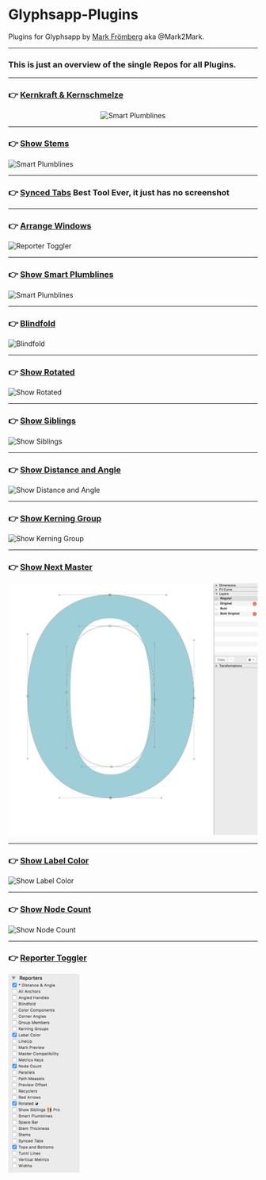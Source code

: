 # Glyphsapp-Plugins

Plugins for Glyphsapp by [Mark Frömberg](http://www.markfromberg.com/) aka @Mark2Mark.


---
### This is just an overview of the single Repos for all Plugins.

---
### :point_right: [Kernkraft & Kernschmelze](https://github.com/carrois/Kernkraft/)
<p align="center"> 
<img src="https://raw.githubusercontent.com/carrois/Kernkraft/master/Kernkraft%2001.png" alt="Smart Plumblines" height="550 px">
</p> 

---
### :point_right: [Show Stems](https://github.com/Mark2Mark/Show-Stems)
<img src="https://raw.githubusercontent.com/Mark2Mark/Show-Stems/master/Images/Show%20Stems%2001.gif" alt="Smart Plumblines" height="">

---
### :point_right: [Synced Tabs](https://github.com/Mark2Mark/SyncedTabs) **Best Tool Ever, it just has no screenshot**

---
### :point_right: [Arrange Windows](https://github.com/Mark2Mark/ArrangeWindows)
<img src="https://raw.githubusercontent.com/Mark2Mark/ArrangeWindows/master/ArrangeWindows.gif" alt="Reporter Toggler" height="">

---
### :point_right: [Show Smart Plumblines](https://github.com/Mark2Mark/Show-Smart-Plumblines)
<img src="https://raw.githubusercontent.com/Mark2Mark/Glyphsapp-Plugins/Screenshots/Screenshots/SmartPlumblines/SmPlL%2012.png?raw=true" alt="Smart Plumblines" height="">

---
### :point_right: [Blindfold](https://github.com/Mark2Mark/Blindfold)
<img src="https://raw.githubusercontent.com/Mark2Mark/Glyphsapp-Plugins/11561cf20d110e314943e6294edf47defbdb73bc/Screenshots/UncoverXHeight/UcXh%2001.png?raw=true" alt="Blindfold" height="">

---
### :point_right: [Show Rotated](https://github.com/Mark2Mark/Show-Rotated)
<img src="https://github.com/Mark2Mark/Glyphsapp-Plugins/raw/Screenshots/ShowRotated/Screenshots/ShowRotated03_Mark-Froemberg.gif?raw=true" alt="Show Rotated" height="">

---
### :point_right: [Show Siblings](https://github.com/Mark2Mark/Show-Siblings)
<img src="https://github.com/Mark2Mark/Glyphsapp-Plugins/raw/Screenshots/ShowSiblings/Screenshots/screencapDemoFont.gif?raw=true" alt="Show Siblings" height="">

---
### :point_right: [Show Distance and Angle](https://github.com/Mark2Mark/Show-Distance-And-Angle-Of-Nodes)
<img src="https://raw.githubusercontent.com/Mark2Mark/Show-Distance-And-Angle-Of-Nodes/master/Screenshots/Distance_And_Angle_01.png?raw=true" alt="Show Distance and Angle" height="">

---
### :point_right: [Show Kerning Group](https://github.com/Mark2Mark/Show-Kerning-Group-Reference)
<img src="https://raw.githubusercontent.com/Mark2Mark/Show-Kerning-Group-Reference/12fd9ffaa0447f742dabce60a407ece582e1d6b2/Screenshots/KGR%2001.png?raw=true" alt="Show Kerning Group" height="">

---
### :point_right: [Show Next Master](https://github.com/Mark2Mark/Show-Next-Master)
<img src="https://raw.githubusercontent.com/DeutschMark/Show-Next-Master/master/Screenshots/Show%20Next%20Master%2001.png?raw=true" alt="Show Next Master" height="">

---
### :point_right: [Show Label Color](https://github.com/Mark2Mark/Show-Label-Color)
<img src="https://raw.githubusercontent.com/Mark2Mark/Show-Label-Color/d054d4d05d6f16b2be49f055f2b06b27725b81c8/Screenshots/Show%20Label%20Color%2001.png?raw=true" alt="Show Label Color" height="">

---
### :point_right: [Show Node Count](https://github.com/Mark2Mark/Show-Node-Count)
<img src="https://github.com/Mark2Mark/Glyphsapp-Plugins/raw/Screenshots/ShowNodeCount/Screenshots/ShowNodeCount_Mark-Froemberg.gif?raw=true" alt="Show Node Count" height="">

---
### :point_right: [Reporter Toggler](https://github.com/Mark2Mark/Reporter-Toggler)
<img src="https://github.com/Mark2Mark/Reporter-Toggler/raw/master/Screenshots/ReporterToggler%2002.png" alt="Reporter Toggler" height="400 px">
